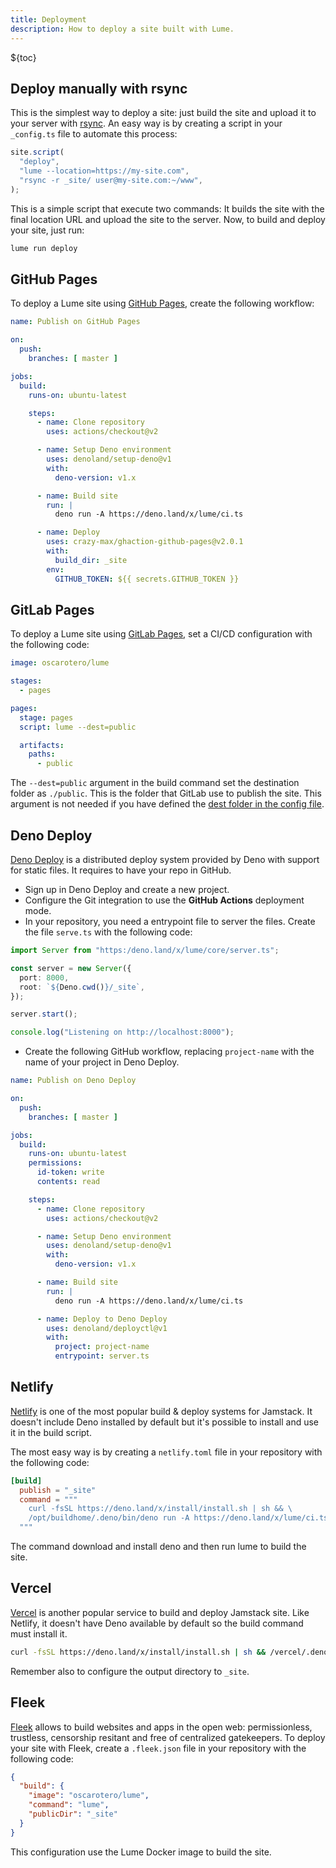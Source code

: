 ```yaml
---
title: Deployment
description: How to deploy a site built with Lume.
---
```


${toc}

## Deploy manually with rsync

This is the simplest way to deploy a site: just build the site and upload it to
your server with [rsync](https://en.wikipedia.org/wiki/Rsync). An easy way is by
creating a script in your `_config.ts` file to automate this process:

```ts
site.script(
  "deploy",
  "lume --location=https://my-site.com",
  "rsync -r _site/ user@my-site.com:~/www",
);
```

This is a simple script that execute two commands: It builds the site with the
final location URL and upload the site to the server. Now, to build and deploy
your site, just run:

```sh
lume run deploy
```

## GitHub Pages

To deploy a Lume site using [GitHub Pages](https://pages.github.com/), create
the following workflow:

```yml
name: Publish on GitHub Pages

on:
  push:
    branches: [ master ]

jobs:
  build:
    runs-on: ubuntu-latest

    steps:
      - name: Clone repository
        uses: actions/checkout@v2

      - name: Setup Deno environment
        uses: denoland/setup-deno@v1
        with:
          deno-version: v1.x

      - name: Build site
        run: |
          deno run -A https://deno.land/x/lume/ci.ts

      - name: Deploy
        uses: crazy-max/ghaction-github-pages@v2.0.1
        with:
          build_dir: _site
        env:
          GITHUB_TOKEN: ${{ secrets.GITHUB_TOKEN }}
```

## GitLab Pages

To deploy a Lume site using
[GitLab Pages](https://docs.gitlab.com/ee/user/project/pages/), set a CI/CD
configuration with the following code:

<lume-code>

```yml {title=".gitlab-ci.yml"}
image: oscarotero/lume

stages:
  - pages

pages:
  stage: pages
  script: lume --dest=public

  artifacts:
    paths:
      - public
```

The `--dest=public` argument in the build command set the destination folder as
`./public`. This is the folder that GitLab use to publish the site. This
argument is not needed if you have defined the
[dest folder in the config file](/docs/configuration/config-file.md#dest).

</lume-code>

## Deno Deploy

[Deno Deploy](https://deno.com/deploy) is a distributed deploy system provided
by Deno with support for static files. It requires to have your repo in GitHub.

- Sign up in Deno Deploy and create a new project.
- Configure the Git integration to use the **GitHub Actions** deployment mode.
- In your repository, you need a entrypoint file to server the files. Create the
  file `serve.ts` with the following code:

```ts
import Server from "https:/deno.land/x/lume/core/server.ts";

const server = new Server({
  port: 8000,
  root: `${Deno.cwd()}/_site`,
});

server.start();

console.log("Listening on http://localhost:8000");
```

- Create the following GitHub workflow, replacing `project-name` with the name
  of your project in Deno Deploy.

```yml
name: Publish on Deno Deploy

on:
  push:
    branches: [ master ]

jobs:
  build:
    runs-on: ubuntu-latest
    permissions:
      id-token: write
      contents: read

    steps:
      - name: Clone repository
        uses: actions/checkout@v2

      - name: Setup Deno environment
        uses: denoland/setup-deno@v1
        with:
          deno-version: v1.x

      - name: Build site
        run: |
          deno run -A https://deno.land/x/lume/ci.ts

      - name: Deploy to Deno Deploy
        uses: denoland/deployctl@v1
        with:
          project: project-name
          entrypoint: server.ts
```

## Netlify

[Netlify](https://www.netlify.com/) is one of the most popular build & deploy
systems for Jamstack. It doesn't include Deno installed by default but it's
possible to install and use it in the build script.

The most easy way is by creating a `netlify.toml` file in your repository with
the following code:

<lume-code>

```toml {title="netlify.toml"}
[build]
  publish = "_site"
  command = """
    curl -fsSL https://deno.land/x/install/install.sh | sh && \
    /opt/buildhome/.deno/bin/deno run -A https://deno.land/x/lume/ci.ts \
  """
```

</lume-code>

The command download and install deno and then run lume to build the site.

## Vercel

[Vercel](https://vercel.com/) is another popular service to build and deploy
Jamstack site. Like Netlify, it doesn't have Deno available by default so the
build command must install it.

```sh
curl -fsSL https://deno.land/x/install/install.sh | sh && /vercel/.deno/bin/deno run -A https://deno.land/x/lume/ci.ts
```

Remember also to configure the output directory to `_site`.

## Fleek

[Fleek](https://fleek.co/) allows to build websites and apps in the open web:
permissionless, trustless, censorship resitant and free of centralized
gatekeepers. To deploy your site with Fleek, create a `.fleek.json` file in your
repository with the following code:

<lume-code>

```json {title=".fleek.json"}
{
  "build": {
    "image": "oscarotero/lume",
    "command": "lume",
    "publicDir": "_site"
  }
}
```

</lume-code>

This configuration use the Lume Docker image to build the site.
